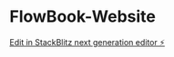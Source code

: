 # FlowBook-Website

[Edit in StackBlitz next generation editor ⚡️](https://stackblitz.com/~/github.com/alperyazir/FlowBook-Website)